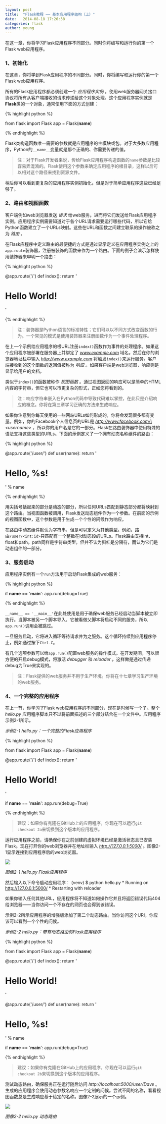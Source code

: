 ```yaml
---
layout: post
title:  "Flask教程 —— 基本应用程序结构（上）"
date:   2014-08-18 17:26:38
categories: flask
author: young
---
```


在这一章，你将学习Flask应用程序不同部分。同时你将编写和运行你的第一个Flask web应用程序。

### **1、初始化**

在这章，你将学到Flask应用程序的不同部分。同时，你将编写和运行你的第一个Flask web应用程序。

所有的Flask应用程序都必须创建一个 _应用程序实例_ 。使用web服务器网关接口协议将所有从客户端接收的请求传递给这个对象处理。这个应用程序实例就是**Flask**类的一个对象，通常使用下面的方式创建：
    
{% highlight python %}

from flask import Flask
app = Flask(__name__)

{% endhighlight %}

Flask类构造函数唯一需要的参数就是应用程序的主模块或包。对于大多数应用程序，Python的`__name__`变量就是那个正确的、你需要传递的值。

>注：对于Flask开发者来说，传给Flask应用程序构造函数的`name`参数是比较容易弄混淆的。Flask使用这个参数来确定应用程序的根目录，这样以后可以相对这个路径来找到资源文件。

稍后你可以看到更复杂的应用程序实例初始化，但是对于简单应用程序这些已经足够了。

### **2、路由和视图函数**

客户端例如web浏览器发送 _请求_ 给web服务，进而将它们发送给Flask应用程序实例。应用程序实例需要知道对于各个URL请求需要运行哪些代码，所以它给Python函数建立了一个URLs映射。这些在URL和函数之间建立联系的操作被称之为 _路由_ 。

在Flask应程序中定义路由的最便捷的方式是通过显示定义在应用程序实例之上的`app.route`装饰器，注册被装饰的函数来作为一个路由。下面的例子会演示怎样使用装饰器来申明一个路由：

{% highlight python %}

@app.route('/')
def index():
    return '<h1>Hello World!</h1>'

{% endhighlight %}

>注：装饰器是Python语言的标准特性；它们可以以不同方式改变函数的行为。一个常见的模式是使用装饰器来注册函数作为一个事件处理程序。

在上一个示例给应用程序的根URL注册`index()`函数作为事件的处理程序。如果这个应用程序被部署在服务器上并绑定了 _www.example.com_ 域名，然后在你的浏览器地址栏中输入 _http://www.example.com_ 将触发`index()`来运行服务。客户端接收到的这个函数的返回值被称为 _响应_ 。如果客户端是web浏览器，响应则是显示给用户的文档。

类似于`index()`的函数被称作 _视图函数_ 。通过视图返回的响应可以是简单的HTML内容的字符串，但它也可以市更复杂的形式，正如您将看到的。

>注：响应字符串嵌入在Python代码中导致代码难以掌控，在此只是介绍响应的概念。你将在第三章学习正确的方法来生成响应。

如果你注意到你每天使用的一些网站URLs如何形成的，你将会发现很多都有变量。例如，你的Facebook个人信息页的URL是 _http://www.facebook.com/\<username\>_ ，所以你的用户名是它的一部分。Flask在路由装饰器中使用特殊的语法支持这些类型的URLs。下面的示例定义了一个拥有动态名称组件的路由：

{% highlight python %}

@app.route('/user/<name>') 
def user(name):
    return '<h1>Hello, %s!</h1>' % name

{% endhighlight %}

用尖括号括起来的部分是动态的部分，所以任何URLs匹配到静态部分都将映射到这个路由。当视图函数被调用，Flask发送动态组件作为一个参数。在前面的示例的视图函数中，这个参数是用于生成一个个性的问候作为响应。

在路由中动态组件默认为字符串，但是可以定义为其他类型。例如，路由`/user/<int:id>`只匹配有一个整数在id动态段的URLs。Flask路由支持int、float和path。path同样是字符串类型，但并不认为斜杠是分隔符，而认为它们是动态组件的一部分。

### **3、服务启动**

应用程序实例有一个`run`方法用于启动Flask集成的web服务：

{% highlight python %}

if __name__ == '__main__':
    app.run(debug=True)

{% endhighlight %}

`__name__ == '__main__'`在此处使用是用于确保web服务已经启动当脚本被立即执行。当脚本被另一个脚本导入，它被看做父脚本将启动不同的服务，所以`app.run()`调用会被跳过。

一旦服务启动，它将进入循环等待请求并为之服务。这个循环持续到应用程序停止，例如通过按下`Ctrl-C`。

有几个选项参数可以给`app.run()`配置web服务的操作模式。在开发期间，可以很方便的开启debug模式，将激活 _debugger_ 和 _reloader_ 。这样做是通过传递debug为True来实现的。

>注：Flask提供的web服务并不用于生产环境。你将在十七章学习生产环境的web服务。

### **4、一个完整的应用程序**

在上一节，你学习了Flask web应用程序的不同部分，现在是时候写一个了。整个 _hello.py_ 应用程序脚本只不过将前面描述的三个部分结合在一个文件中。应用程序示例2-1所示。

_示例2-1 hello.py：一个完整的Flask应用程序_

{% highlight python %}

from flask import Flask
app = Flask(__name__)

@app.route('/')
def index():
    return '<h1>Hello World!</h1>'

if __name__ == '__main__':
    app.run(debug=True)

{% endhighlight %}

>建议：如果你有克隆在GitHub上的应用程序，你现在可以运行`git checkout 2a`来切换到这个版本的应用程序。

运行应用程序之前，请确保你在之前创建的虚拟环境已经是激活状态且已安装Flask。现在打开你的web浏览器并在地址栏输入 _http://127.0.0.1:5000/_ 。图像2-1显示连接到应用程序后的web浏览器。

![](http://young-py.github.io/imgs/flask2-01.png)

_图像2-1 hello.py Flask应用程序_

然后输入以下命令启动应用程序：
    (venv) $ python hello.py
     * Running on http://127.0.0.1:5000/
     * Restarting with reloader

如果你输入任何其他URL，应用程序将不知道如何操作它并且将返回错误代码404给浏览器——当你访问一个不存在的网页也会得到该错误。

示例2-2所示应用程序的增强版添加了第二个动态路由。当你访问这个URI，你应该可以看到一个个性的问候。

_示例2-2 hello.py：带有动态路由的Flask应用程序_

{% highlight python %}

from flask import Flask
app = Flask(__name__)

@app.route('/')
def index():
    return '<h1>Hello World!</h1>'

@app.route('/user/<name>')
def user(name):
    return '<h1>Hello, %s!</h1>' % name

if __name__ == '__main__':
    app.run(debug=True)

{% endhighlight %}

>建议：如果你有克隆在GitHub上的应用程序，你现在可以运行`git checkout 2b`来切换到这个版本的应用程序。

测试动态路由，确保服务正在运行随后访问 _http://localhost:5000/user/Dave_ 。生成的应用程序会使用动态参数名响应一个定制的问候。尝试不同的名称，看看视图函数总是生成响应基于给定的名称。图像2-2展示的一个示例。

![](http://young-py.github.io/imgs/flask2-02.png)

_图像2-2 hello.py 动态路由_





















